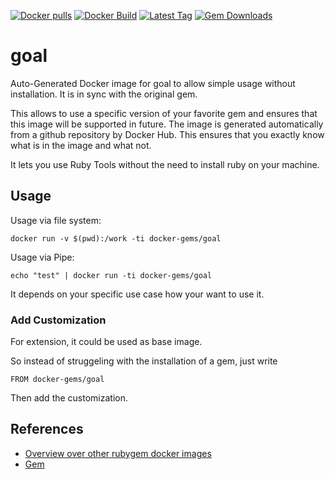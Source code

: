 [![Docker pulls](https://img.shields.io/docker/pulls/rubygem/goal.svg)](https://hub.docker.com/r/rubygem/goal/)
[![Docker Build](https://img.shields.io/docker/automated/rubygem/goal.svg)](https://hub.docker.com/r/rubygem/goal/)
[![Latest Tag](https://img.shields.io/github/tag/docker-rubygem/goal.svg)](https://hub.docker.com/r/rubygem/goal/)
[![Gem Downloads](https://img.shields.io/gem/dt/goal.svg)](https://rubygems.org/gems/goal/)
# goal

Auto-Generated Docker image for goal to allow simple usage without installation.
It is in sync with the original gem.

This allows to use a specific version of your favorite gem and ensures that this image will be supported in future.
The image is generated automatically from a github repository by Docker Hub.
This ensures that you exactly know what is in the image and what not.

It lets you use Ruby Tools without the need to install ruby on your machine.

## Usage

Usage via file system:

`docker run -v $(pwd):/work -ti docker-gems/goal`

Usage via Pipe:

`echo "test" | docker run -ti docker-gems/goal`

It depends on your specific use case how your want to use it.

### Add Customization

For extension, it could be used as base image.

So instead of struggeling with the installation of a gem, just write

`FROM docker-gems/goal`

Then add the customization.

## References

 - [Overview over other rubygem docker images](https://github.com/thinkbot/docker-rubygem)
 - [Gem](https://rubygems.org/gems/goal/)
